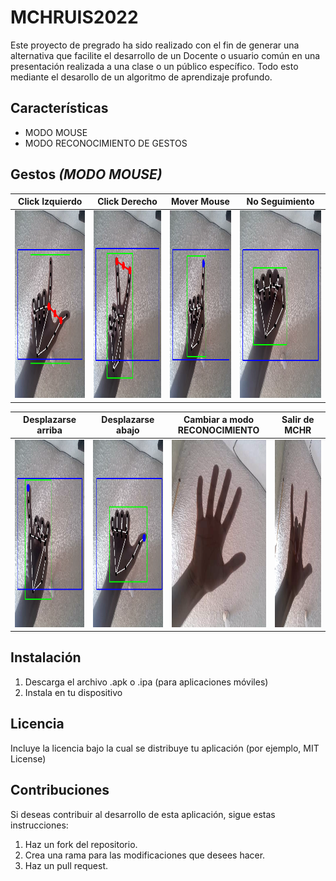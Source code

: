 
# MCHRUIS2022
Este proyecto de pregrado ha sido realizado con el fin de generar una alternativa que facilite el desarrollo de un Docente o usuario común en una presentación realizada a una clase o un público específico. Todo esto mediante el desarollo de un algoritmo de aprendizaje profundo.

## Características
- MODO MOUSE
- MODO RECONOCIMIENTO DE GESTOS

## Gestos *(MODO MOUSE)*
| Click Izquierdo | Click Derecho | Mover Mouse | No Seguimiento |
| --- | --- | --- | --- |
| <img src="images/click_izquierdo.png" width="300" height="300"> | <img src="images/click_derecho.png" width="300" height="300"> | <img src="images/mover_mouse.png" width="300" height="300"> | <img src="images/no_seguimiento.png" width="300" height="300"> |

| Desplazarse arriba | Desplazarse abajo | Cambiar a modo RECONOCIMIENTO | Salir de MCHR |
| --- | --- | --- | --- |
| <img src="images/up_scroll.png" width="300" height="300"> | <img src="images/down_scroll.png" width="300" height="300"> | <img src="images/cambiar_a _modo_reconocimiento.png" width="300" height="300"> | <img src="images/salir_de_mchr.png" width="300" height="300"> |

## Instalación
1. Descarga el archivo .apk o .ipa (para aplicaciones móviles)
2. Instala en tu dispositivo

## Licencia
Incluye la licencia bajo la cual se distribuye tu aplicación (por ejemplo, MIT License)

## Contribuciones
Si deseas contribuir al desarrollo de esta aplicación, sigue estas instrucciones:
1. Haz un fork del repositorio.
2. Crea una rama para las modificaciones que desees hacer.
3. Haz un pull request.

